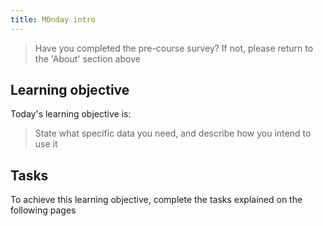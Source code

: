 ```yaml
---
title: MOnday intro
---
```


> Have you completed the pre-course survey?  If not, please return to the 'About' section above 

## Learning objective
Today's learning objective is:
> State what specific data you need, and describe how you intend to use it


## Tasks
To achieve this learning objective, complete the tasks explained on the following pages

<br>
